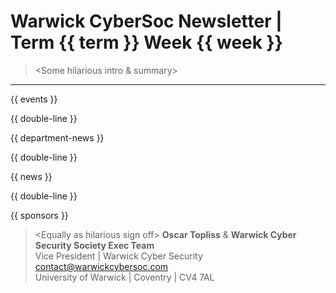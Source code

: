 # Warwick CyberSoc Newsletter | Term {{ term }} Week {{ week }}

> \<Some hilarious intro & summary>

--------------------------------------------------------------------------------

{{ events }}

{{ double-line }}

{{ department-news }}

{{ double-line }}

{{ news }}

{{ double-line }}

{{ sponsors }}

> \<Equally as hilarious sign off>
**Oscar Topliss** & **Warwick Cyber Security Society Exec Team**<br />
Vice President | Warwick Cyber Security<br />
[contact@warwickcybersoc.com](mailto:contact@warwickcybersoc.com)<br />
University of Warwick | Coventry | CV4 7AL
